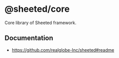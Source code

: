 # @sheeted/core

Core library of Sheeted framework.

## Documentation

- https://github.com/realglobe-Inc/sheeted#readme
